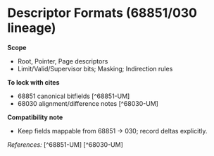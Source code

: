 ﻿# Descriptor Formats (68851/030 lineage)

**Scope**
- Root, Pointer, Page descriptors
- Limit/Valid/Supervisor bits; Masking; Indirection rules

**To lock with cites**
- 68851 canonical bitfields  [^68851-UM]
- 68030 alignment/difference notes  [^68030-UM]

**Compatibility note**
- Keep fields mappable from 68851 → 030; record deltas explicitly.

*References:* [^68851-UM] [^68030-UM]
